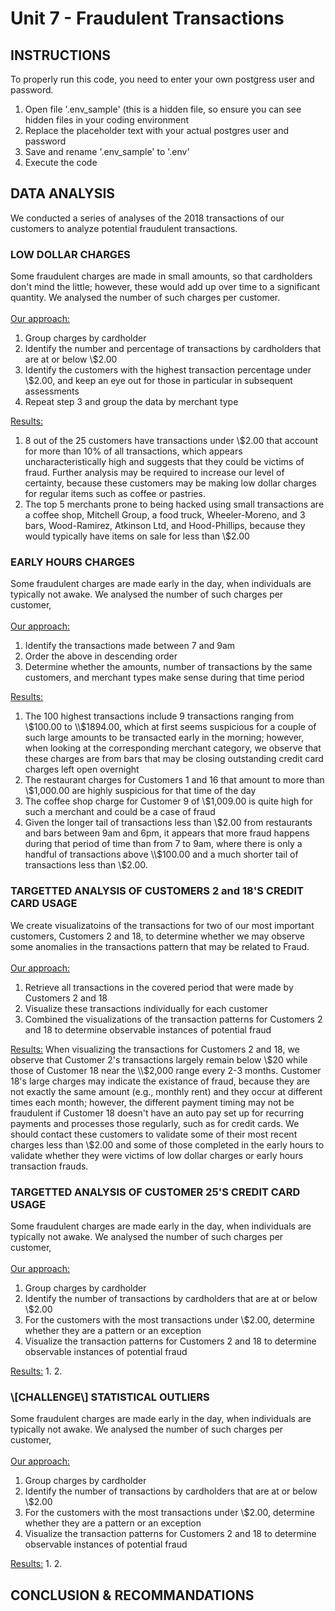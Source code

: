 # Unit 7 - Fraudulent Transactions

## INSTRUCTIONS

To properly run this code, you need to enter your own postgress user and password.

1. Open file '.env_sample' (this is a hidden file, so ensure you can see hidden files in your coding environment
2. Replace the placeholder text with your actual postgres user and password
3. Save and rename '.env_sample' to '.env'
4. Execute the code

## DATA ANALYSIS

We conducted a series of analyses of the 2018 transactions of our customers to analyze potential fraudulent transactions.

### LOW DOLLAR CHARGES

Some fraudulent charges are made in small amounts, so that cardholders don't mind the little; however, these would add up over time to a significant quantity. We analysed the number of such charges per customer.
<br><br>
<u>Our approach:</u>
1. Group charges by cardholder
2. Identify the number and percentage of transactions by cardholders that are at or below \\$2.00
3. Identify the customers with the highest transaction percentage under \\$2.00, and keep an eye out for those in particular in subsequent assessments
4. Repeat step 3 and group the data by merchant type

<u>Results:</u>
1. 8 out of the 25 customers have transactions under \\$2.00 that account for more than 10% of all transactions, which appears uncharacteristically high and suggests that they could be victims of fraud. Further analysis may be required to increase our level of certainty, because these customers may be making low dollar charges for regular items such as coffee or pastries.
2. The top 5 merchants prone to being hacked using small transactions are a coffee shop, Mitchell Group, a food truck, Wheeler-Moreno, and 3 bars, Wood-Ramirez, Atkinson Ltd, and Hood-Phillips, because they would typically have items on sale for less than \\$2.00

### EARLY HOURS CHARGES

Some fraudulent charges are made early in the day, when individuals are typically not awake. We analysed the number of such charges per customer, 
<br><br>
<u>Our approach:</u>
1. Identify the transactions made between 7 and 9am
2. Order the above in descending order
3. Determine whether the amounts, number of transactions by the same customers, and merchant types make sense during that time period

<u>Results:</u>
1. The 100 highest transactions include 9 transactions ranging from \\$100.00 to \\$1894.00, which at first seems suspicious for a couple of such large amounts to be transacted early in the morning; however, when looking at the corresponding merchant category, we observe that these charges are from bars that may be closing outstanding credit card charges left open overnight
2. The restaurant charges for Customers 1 and 16 that amount to more than \\$1,000.00 are highly suspicious for that time of the day
3. The coffee shop charge for Customer 9 of \\$1,009.00 is quite high for such a merchant and could be a case of fraud
4. Given the longer tail of transactions less than \\$2.00 from restaurants and bars between 9am and 6pm, it appears that more fraud happens during that period of time than from 7 to 9am, where there is only a handful of transactions above \\$100.00 and a much shorter tail of transactions less than \\$2.00.

### TARGETTED ANALYSIS OF CUSTOMERS 2 and 18'S CREDIT CARD USAGE

We create visualizatoins of the transactions for two of our most important customers, Customers 2 and 18, to determine whether we may observe some anomalies in the transactions pattern that may be related to Fraud.
<br><br>
<u>Our approach:</u>
1. Retrieve all transactions in the covered period that were made by Customers 2 and 18
2. Visualize these transactions individually for each customer
3. Combined the visualizations of the transaction patterns for Customers 2 and 18 to determine observable instances of potential fraud

<u>Results:</u>
When visualizing the transactions for Customers 2 and 18, we observe that Customer 2's transactions largely remain below \\$20 while those of Customer 18 near the \\$2,000 range every 2-3 months. Customer 18's large charges may indicate the existance of fraud, because they are not exactly the same amount (e.g., monthly rent) and they occur at different times each month; however, the different payment timing may not be fraudulent if Customer 18 doesn't have an auto pay set up for recurring payments and processes those regularly, such as for credit cards. We should contact these customers to validate some of their most recent charges less than \\$2.00 and some of those completed in the early hours to validate whether they were victims of low dollar charges or early hours transaction frauds.

### TARGETTED ANALYSIS OF CUSTOMER 25'S CREDIT CARD USAGE

Some fraudulent charges are made early in the day, when individuals are typically not awake. We analysed the number of such charges per customer, 
<br><br>
<u>Our approach:</u>
1. Group charges by cardholder
2. Identify the number of transactions by cardholders that are at or below \\$2.00
3. For the customers with the most transactions under \\$2.00, determine whether they are a pattern or an exception
4. Visualize the transaction patterns for Customers 2 and 18 to determine observable instances of potential fraud

<u>Results:</u>
1. 
2. 

### \\[CHALLENGE\\] STATISTICAL OUTLIERS

Some fraudulent charges are made early in the day, when individuals are typically not awake. We analysed the number of such charges per customer, 
<br><br>
<u>Our approach:</u>
1. Group charges by cardholder
2. Identify the number of transactions by cardholders that are at or below \\$2.00
3. For the customers with the most transactions under \\$2.00, determine whether they are a pattern or an exception
4. Visualize the transaction patterns for Customers 2 and 18 to determine observable instances of potential fraud

<u>Results:</u>
1. 
2. 

## CONCLUSION & RECOMMANDATIONS

